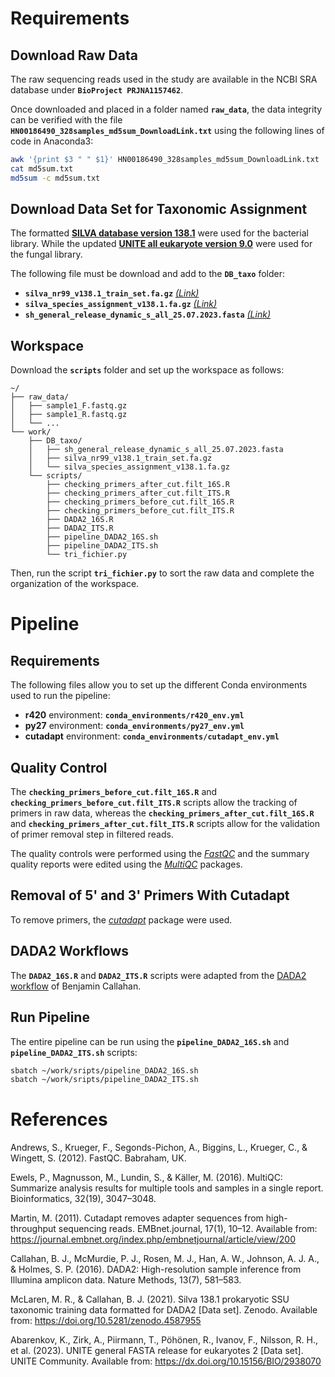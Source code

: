 # Requirements
## Download Raw Data
The raw sequencing reads used in the study are available in the NCBI SRA database under **`BioProject PRJNA1157462`**.

Once downloaded and placed in a folder named **`raw_data`**, the data integrity can be verified with the file **`HN00186490_328samples_md5sum_DownloadLink.txt`** using the following lines of code in Anaconda3:
```bash
awk '{print $3 " " $1}' HN00186490_328samples_md5sum_DownloadLink.txt | grep -v File > md5sum.txt
cat md5sum.txt
md5sum -c md5sum.txt
```
## Download Data Set for Taxonomic Assignment
The formatted **[SILVA database version 138.1](https://zenodo.org/records/4587955 "Silva 138.1 prokaryotic SSU taxonomic training data formatted for DADA2")** were used for the bacterial library. While the updated **[UNITE all eukaryote version 9.0](https://doi.plutof.ut.ee/doi/10.15156/BIO/2938070 "UNITE general FASTA release for eukaryotes 2")** were used for the fungal library.

The following file must be download and add to the **`DB_taxo`** folder:
- **`silva_nr99_v138.1_train_set.fa.gz`** *[(Link)](https://zenodo.org/records/4587955 "Silva 138.1 prokaryotic SSU taxonomic training data formatted for DADA2")*
- **`silva_species_assignment_v138.1.fa.gz`** *[(Link)](https://zenodo.org/records/4587955 "Silva 138.1 prokaryotic SSU taxonomic training data formatted for DADA2")*
- **`sh_general_release_dynamic_s_all_25.07.2023.fasta`** *[(Link)](https://doi.plutof.ut.ee/doi/10.15156/BIO/2938070 "UNITE general FASTA release for eukaryotes 2")*

## Workspace
Download the **`scripts`** folder and set up the workspace as follows:
```plaintext
~/
├── raw_data/
│   ├── sample1_F.fastq.gz
│   ├── sample1_R.fastq.gz
│   └── ...
└── work/
    ├── DB_taxo/
    │   ├── sh_general_release_dynamic_s_all_25.07.2023.fasta
    │   ├── silva_nr99_v138.1_train_set.fa.gz
    │   └── silva_species_assignment_v138.1.fa.gz
    └── scripts/
        ├── checking_primers_after_cut.filt_16S.R
        ├── checking_primers_after_cut.filt_ITS.R
        ├── checking_primers_before_cut.filt_16S.R
        ├── checking_primers_before_cut.filt_ITS.R
        ├── DADA2_16S.R
        ├── DADA2_ITS.R
        ├── pipeline_DADA2_16S.sh
        ├── pipeline_DADA2_ITS.sh
        └── tri_fichier.py 
```
Then, run the script **`tri_fichier.py`** to sort the raw data and complete the organization of the workspace.

# Pipeline
## Requirements
The following files allow you to set up the different Conda environments used to run the pipeline:
- **r420** environment: **`conda_environments/r420_env.yml`**
- **py27** environment: **`conda_environments/py27_env.yml`**
- **cutadapt** environment: **`conda_environments/cutadapt_env.yml`**

## Quality Control
The **`checking_primers_before_cut.filt_16S.R`** and **`checking_primers_before_cut.filt_ITS.R`** scripts allow the tracking of primers in raw data, whereas the **`checking_primers_after_cut.filt_16S.R`** and **`checking_primers_after_cut.filt_ITS.R`** scripts allow for the validation of primer removal step in filtered reads.

The quality controls were performed using the *[FastQC](https://www.bioinformatics.babraham.ac.uk/projects/fastqc/ "A quality control tool for high throughput sequence data")* and the summary quality reports were edited using the *[MultiQC](https://seqera.io/multiqc/ "MultiQC: summarize analysis results for multiple tools and samples in a single report")* packages.

## Removal of 5' and 3' Primers With Cutadapt
To remove primers, the *[cutadapt](https://cutadapt.readthedocs.io/en/stable/index.html "Cutadapt removes adapter sequences from high-throughput sequencing reads")* package were used.

## DADA2 Workflows
The **`DADA2_16S.R`** and **`DADA2_ITS.R`** scripts were adapted from the [DADA2 workflow](https://benjjneb.github.io/dada2/index.html "DADA2: Fast and accurate sample inference from amplicon data with single-nucleotide resolution") of Benjamin Callahan.

## Run Pipeline
The entire pipeline can be run using the **`pipeline_DADA2_16S.sh`** and **`pipeline_DADA2_ITS.sh`** scripts:
```bash
sbatch ~/work/sripts/pipeline_DADA2_16S.sh
sbatch ~/work/sripts/pipeline_DADA2_ITS.sh
```
# References
Andrews, S., Krueger, F., Segonds-Pichon, A., Biggins, L., Krueger, C., & Wingett, S. (2012). FastQC. Babraham, UK.

Ewels, P., Magnusson, M., Lundin, S., & Käller, M. (2016). MultiQC: Summarize analysis results for multiple tools and samples in a single report. Bioinformatics, 32(19), 3047–3048.

Martin, M. (2011). Cutadapt removes adapter sequences from high-throughput sequencing reads. EMBnet.journal, 17(1), 10–12. Available from: https://journal.embnet.org/index.php/embnetjournal/article/view/200

Callahan, B. J., McMurdie, P. J., Rosen, M. J., Han, A. W., Johnson, A. J. A., & Holmes, S. P. (2016). DADA2: High-resolution sample inference from Illumina amplicon data. Nature Methods, 13(7), 581–583.

McLaren, M. R., & Callahan, B. J. (2021). Silva 138.1 prokaryotic SSU taxonomic training data formatted for DADA2 [Data set]. Zenodo. Available from: https://doi.org/10.5281/zenodo.4587955

Abarenkov, K., Zirk, A., Piirmann, T., Pöhönen, R., Ivanov, F., Nilsson, R. H., et al. (2023). UNITE general FASTA release for eukaryotes 2 [Data set]. UNITE Community. Available from: https://dx.doi.org/10.15156/BIO/2938070
